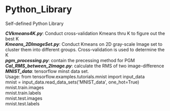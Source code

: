 # Python_Library
Self-defined Python Library

***CVkmeans4K.py***: Conduct cross-validation Kmeans thru K to figure out the best K  
***Kmeans_2DImageSet.py***: Conduct Kmeans on 2D gray-scale Image set to cluster them into different groups. Cross-validation is used to determine the K  
***pgm_processing.py***: contain the precessing method for PGM  
***Cal_RMS_between_2Image.py***: calculate the RMS of two image-difference  
***MNIST_data***: tensorflow minst data set.  
Usage: 
from tensorflow.examples.tutorials.mnist import input_data  
mnist = input_data.read_data_sets('MNIST_data', one_hot=True)  
mnist.train.images  
mnist.train.labels  
mnist.test.images  
mnist.test.labels  
